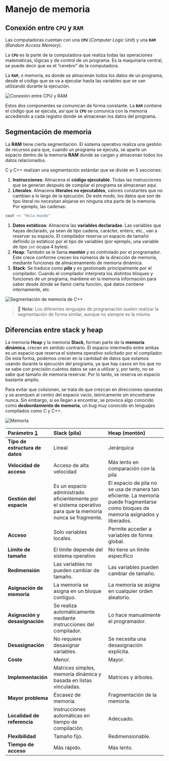 # Manejo de memoria

## Conexión entre **`CPU`** y **`RAM`**

Las computadoras cuentan con una **`CPU`** (*Computer Logic Unit*) y una **`RAM`** (*Random Access Memory*).

La **`CPU`** es la parte de la computadora que realiza todas las operaciones matemáticas, lógicas y de control de un programa. Es la maquinaria central, se puede decir que es el “cerebro” de la computadora.

La **`RAM`**, o memoria, es donde se almacenan todos los datos de un programa, desde el código que se va a ejecutar hasta las variables que se van utilizando durante la ejecución.

![Conexión entre CPU y RAM](./assets/CPUtoRAM.png)

Estos dos componentes se comunican de forma constante. La **`RAM`** contiene el código que se ejecuta, así que la **`CPU`** se comunica con la memoria accediendo a cada registro donde se almacenan los datos del programa.

## Segmentación de memoria

La **RAM** tiene cierta segmentación. El sistema operativo realiza una gestión de recursos para que, cuando un programa se ejecuta, se aparte un espacio dentro de la memoria **RAM** donde se cargan y almacenan todos los datos relacionados.

C y C++ realizan una segmentación estándar que se divide en 5 secciones:

1. **Instrucciones**: Almacena el **código ejecutable**. Todas las instrucciones que se generan después de compilar el programa se almacenan aquí.
2. **Literales**: Almacena **literales no ejecutables**, valores constantes que no cambian a lo largo de la ejecución. De este modo, los datos que son de tipo literal no necesitan alojarse en ninguna otra parte de la memoria. Por ejemplo, las cadenas:

```c++
cout << "Hola mundo"
```

1. **Datos estáticos**: Almacena las **variables declaradas**. Las variables que hayas declarado, ya sean de tipo cadena, carácter, entero, etc., van a reservar su espacio. El compilador reserva un espacio de tamaño definido (o estático) por el tipo de variables (por ejemplo, una variable de tipo `int` ocupa 4 bytes).
2. **Heap**: También se le llama ***montón*** y es controlado por el programador. Este crece conforme crecen los números de la dirección de memoria, mediante funciones de almacenamiento de memoria dinámica.
3. **Stack**: Se traduce como ***pila*** y es gestionado principalmente por el compilador. Cuando el compilador interpreta los distintos bloques y funciones de un programa, mantiene en la memoria información para saber desde dónde se llamó cierta función, qué datos contiene internamente, etc.

![Segmentación de memoria de C++](./assets/SegmentacionMemoria.png)

> 📝 **Nota:** Los diferentes lenguajes de programación suelen realizar la segmentación de forma similar, aunque no siempre es la misma.

## Diferencias entre stack y heap

La memoria **Heap** y la memoria **Stack**, forman parte de la **memoria dinámica**, crecen en sentido contrario. El espacio intermedio entre ambas es un espacio que reserva el sistema operativo solicitado por el compilador. De esta forma, podemos crecer en la cantidad de datos que estamos usando durante la ejecución del programa, ya que hay casos en los que no se sabe con precisión cuántos datos se van a utilizar y, por tanto, no se sabe qué tamaño de memoria reservar. Por lo tanto, se reserva un espacio bastante amplio.

Para evitar que colisionen, se trata de que crezcan en direcciones opuestas y se acerquen al centro del espacio vacío, teóricamente sin encontrarse nunca. Sin embargo, si se llegan a encontrar, se provoca algo conocido como **desbordamiento de memoria**, un bug muy conocido en lenguajes compilados como C y C++.

![Memoria](./assets/Memoria.png)

| **Parámetro** [1] | **Slack (pila)** | **Heap (montón)** |
| :--- | :--- | :--- |
| **Tipo de estructura de datos** | Lineal | Jerárquica |
| **Velocidad de acceso** | Acceso de alta velocidad | Más lento en comparación con la pila |
| **Gestión del espacio** | Es un espacio administrado eficientemente por el sistema operativo para que la memoria nunca se fragmente. | El espacio de pila no se usa de manera tan eficiente. La memoria puede fragmentarse como bloques de memoria asignados y liberados. |
| **Acceso** | Solo variables locales. | Permite acceder a variables de forma global. |
| **Límite de tamaño** | El límite depende del sistema operativo | No tiene un límite específico |
| **Redimensión** | Las variables no pueden cambiar de tamaño. | Las variables pueden cambiar de tamaño. |
| **Asignación de memoria** | La memoria se asigna en un bloque contiguo. | La memoria se asigna en cualquier orden aleatorio. |
| **Asignación y desasignación** | Se realiza automáticamente mediante instrucciones del compilador. | Lo hace manualmente el programador. |
| **Desasignación** | No requiere desasignar variables. | Se necesita una desasignación explícita. |
| **Coste** | Menor. | Mayor. |
| **Implementación** | Matrices simples, memoria dinámica y basada en listas vinculadas. | Matrices y árboles. |
| **Mayor problema** | Escasez de memoria. | Fragmentación de la memoria. |
| **Localidad de referencia** | Instrucciones automáticas en tiempo de compilación. | Adecuado. |
| **Flexibilidad** | Tamaño fijo. | Redimensionable. |
| **Tiempo de acceso** | Más rápido. | Más lento. |

<!-- Referencias -->

[1]: <https://docs.hektorprofe.net/cpp/07-punteros-memoria/06-tipos-memoria-stack-heap/> "Tipos de memoria"
